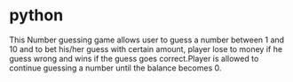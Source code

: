 # python
This Number guessing game allows user to guess a number between 1 and 10 and to bet his/her guess with certain amount, player lose to money if he guess wrong and wins if the guess goes correct.Player is allowed to continue guessing a number until the balance becomes 0.
